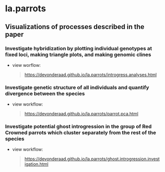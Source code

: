 # la.parrots

Visualizations of processes described in the paper
------------

### Investigate hybridization by plotting individual genotypes at fixed loci, making triangle plots, and making genomic clines
*   view worflow:
    > <https://devonderaad.github.io/la.parrots/introgress.analyses.html>

### Investigate genetic structure of all individuals and quantify divergence between the species
*   view workflow:
    > <https://devonderaad.github.io/la.parrots/parrot.pca.html>

### Investigate potential ghost introgression in the group of Red Crowned parrots which cluster separately from the rest of the species
*   view workflow:
    > <https://devonderaad.github.io/la.parrots/ghost.introgression.investigation.html>
